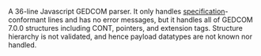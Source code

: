 A 36-line Javascript GEDCOM parser. It only handles [specification](https://gedcom.io/specifications/FamilySearchGEDCOMv7.html)-conformant lines and has no error messages, but it handles all of GEDCOM 7.0.0 structures including CONT, pointers, and extension tags. Structure hierarchy is not validated, and hence payload datatypes are not known nor handled.
